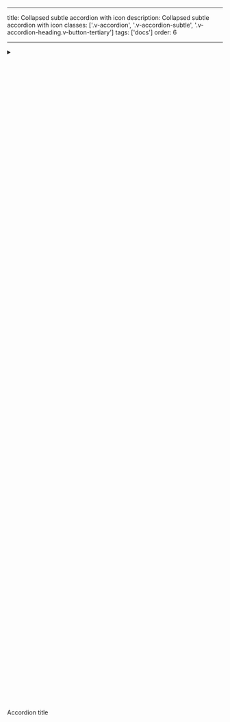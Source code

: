 <!--
 *              © 2025 Visa
 *
 * Licensed under the Apache License, Version 2.0 (the "License");
 * you may not use this file except in compliance with the License.
 * You may obtain a copy of the License at
 *
 *         http://www.apache.org/licenses/LICENSE-2.0
 *
 * Unless required by applicable law or agreed to in writing, software
 * distributed under the License is distributed on an "AS IS" BASIS,
 * WITHOUT WARRANTIES OR CONDITIONS OF ANY KIND, either express or implied.
 * See the License for the specific language governing permissions and
 * limitations under the License.
 *
 -->

---

title: Collapsed subtle accordion with icon
description: Collapsed subtle accordion with icon
classes: ['.v-accordion', '.v-accordion-subtle', '.v-accordion-heading.v-button-tertiary']
tags: ['docs']
order: 6

---

<details class="v-accordion v-accordion-subtle">
  <summary class="v-button v-button-tertiary v-accordion-heading v-typography-body-2-medium">
    <svg aria-hidden="true" class="v-icon v-icon-visa v-icon-tiny v-accordion-toggle-icon v-accordion-toggle-icon-closed" focusable="false" viewbox="0 0 16 16">
      <use href="#visa-chevron-right-tiny">
      </use>
    </svg>
    <svg aria-hidden="true" class="v-icon v-icon-visa v-icon-tiny v-accordion-toggle-icon v-accordion-toggle-icon-open" focusable="false" viewbox="0 0 16 16">
      <use href="#visa-chevron-down-tiny">
      </use>
    </svg>
    <svg aria-hidden="true" class="v-icon v-icon-visa v-icon-low" focusable="false" viewbox="0 0 24 24">
      <use href="#visa-cloud-low">
      </use>
    </svg>
    Accordion title
  </summary>
  <div class="v-accordion-panel">
    <p>This is required text that describes the accordion section in more detail.</p>
  </div>
</details>
